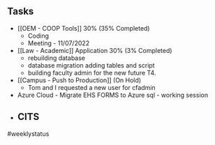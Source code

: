 ## Tasks
-   [[OEM - COOP Tools]] 30% (35% Completed)
	- Coding
	- Meeting - 11/07/2022
-   [[Law - Academic]] Application 30%  (3% Completed) 
	- rebuilding database 
	- database migration adding tables and script
	- building faculty admin for the new future T4.
-   [[Campus - Push to Production]] (On Hold) 
	- Tom and I requested a new user for cfadmin
- Azure Cloud  - Migrate EHS FORMS to Azure sql - working session
- CITS 
	- 
#weeklystatus
